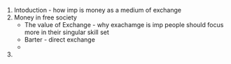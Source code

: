 1. Intoduction - 
		how imp is money as a medium of exchange
2. Money in free society   
   - The value of Exchange -
     why exachamge is imp
     people should focus more in their singular skill set
   - Barter -
     direct exchange
   - 
1. 